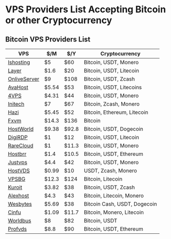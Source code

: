 # VPS Providers List Accepting Bitcoin or other Cryptocurrency

## Bitcoin VPS Providers List

VPS | $/M | $/Y | Cryptocurrency
--- | --- | --- | ---
[Ishosting](https://btc-vps.com/bitcoin-vps/ishosting) | $5 | $60 | Bitcoin, USDT, Monero
[Layer](https://btc-vps.com/bitcoin-vps/layer) | $1.6 | $20 | Bitcoin, USDT, Litecoin
[OnliveServer](https://btc-vps.com/bitcoin-vps/onliveserver) | $9 | $108 | Bitcoin, USDT, Zcash
[AvaHost](https://btc-vps.com/bitcoin-vps/avahost) | $5.54 | $53 | Bitcoin, USDT, Litecoins
[4VPS](https://btc-vps.com/bitcoin-vps/4vps) | $4.31 | $44 | Bitcoin, USDT, Monero
[Initech](https://btc-vps.com/bitcoin-vps/initech) | $7 | $67 | Bitcoin, Zcash, Monero
[Hazi](https://btc-vps.com/bitcoin-vps/hazi) | $5.45 | $52 | Bitcoin, Ethereum, Litecoin
[Fxvm](https://btc-vps.com/bitcoin-vps/fxvm) | $14.3 | $136 | Bitcoin
[HostWorld](https://btc-vps.com/bitcoin-vps/hostworld) | $9.38 | $92.8 | Bitcoin, USDT, Dogecoin
[DigiRDP](https://btc-vps.com/bitcoin-vps/digirdp) | $1 | $12 | Bitcoin, USDT, Litecoin
[RareCloud](https://btc-vps.com/bitcoin-vps/rarecloud) | $1 | $11.3 | Bitcoin, USDT, Monero
[Hostbrr](https://btc-vps.com/bitcoin-vps/hostbrr) | $1.4 | $10.5 | Bitcoin, USDT, Ethereum
[Justvps](https://btc-vps.com/bitcoin-vps/justvps) | $4.4 | $42 | Bitcoin, USDT, Monero
[HostVDS](https://btc-vps.com/bitcoin-vps/hostvds) | $0.99 | $10 | USDT, Zcash, Monero
[VPSBG](https://btc-vps.com/bitcoin-vps/vpsbg) | $12.3 | $124 | Bitcoin, Litecoin
[Kuroit](https://btc-vps.com/bitcoin-vps/kuroit) | $3.82 | $38 | Bitcoin, USDT, Zcash
[Alexhost](https://btc-vps.com/bitcoin-vps/alexhost) | $4.3 | $43 | Bitcoin, Litecoin, Monero
[Wesbytes](https://btc-vps.com/bitcoin-vps/wesbytes) | $5.69 | $38 | Bitcoin Cash, USDT, Dogecoin
[Cinfu](https://btc-vps.com/bitcoin-vps/cinfu) | $1.09 | $11.7 | Bitcoin, Monero, Litecoin
[Worldbus](https://btc-vps.com/bitcoin-vps/worldbus) | $8 | $82 | Bitcoin, USDT 
[Profvds](https://btc-vps.com/bitcoin-vps/profvds) | $8.8 | $90 | Bitcoin, USDT, Ethereum


